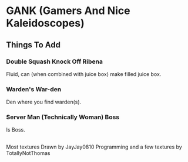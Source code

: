 # GANK (Gamers And Nice Kaleidoscopes)

## Things To Add

### Double Squash Knock Off Ribena
Fluid, can (when combined with juice box) make filled juice box.

### Warden's War-den
Den where you find warden(s).

### Server Man (Technically Woman) Boss
Is Boss.
##
Most textures Drawn by JayJay0810
Programming and a few textures by TotallyNotThomas
